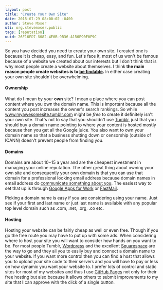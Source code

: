 ```yaml
---
layout: post
title: "Create Your Own Site"
date: 2015-07-29 08:00:02 -0400
author: Steve Moser
uti: org.stevemoser.public
tags: [reputation]
uuid: 26F16ED7-8682-4E0B-9B36-A1B6E90F0F9C
---
```


So you have decided you need to create your own site. I created one is because it is cheap, easy, and fun. Let's face it, most of us won't be famous because of a website we created about our interests but I don't think that is why most people create a website about themselves. I think **the main reason people create websites is to [be findable](why-be-findable.md).** In either case creating your own site shouldn't be overwhelming.

#### Ownership

What do I mean by your **own** site? I mean a place where you can post content where you own the domain name. This is important because all the content you post increases the owner's search rankings. So while www.myawesomesite.tumblr.com might be *free* to create it definitely isn't your own site. That's not to say that you shouldn't use [Tumblr](http://www.tumblr.com), just that you should buy a domain name pointing to where your content is hosted mostly because then you get all the Google juice. You also want to own your domain name so that a business shutting down or censorship (outside of ICANN) doesn't prevent people from finding you.

#### Domains

Domains are about $10-$15 a year and are the cheapest investment in managing your online reputation. The other great thing about owning your own site and consequently your own domain is that you can use that domain for a professional looking email address because domain names in email address do [communicate something about you](http://lifehacker.com/5447335/know-what-your-email-address-says-about-you). The easiest way to set that up is through [Google Apps for Work](https://www.google.com/work/apps/business/) or [FastMail](https://www.fastmail.com).

Picking a domain name is easy if you are considering using your name. Just see if your first and last name or just last name is available with any popular top level domain such as .com, .net, .org, .co etc.

#### Hosting

Hosting your website can be fairly cheap as well or even free. Though if you go the free route you may have to put up with some ads. When considering where to host your site you will want to consider how hands on you want to be. For most people Tumblr, [Wordpress](http://www.wordpress.com) and the excellent [Squarespace](http://www.squarespace.com) are the way to go and they all you to easily buy and connect a domain name to your website. If you want more control then you can find a host that allows you to upload your site code to their servers and you will have to pay or less on how dynamic you want your website to. I prefer lots of control and static sites for most of my websites and thus I use [GitHub Pages](https://pages.github.com) not only for their free hosting but also because it allows others to submit improvements to my site that I can approve with the click of a single button.
